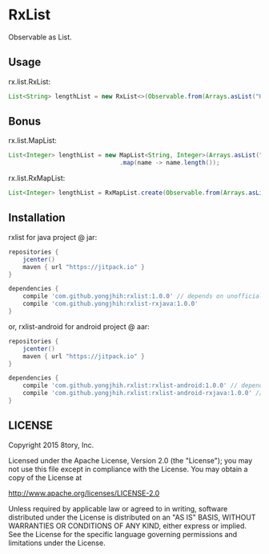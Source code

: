 # RxList

Observable as List.

## Usage

rx.list.RxList:

```java
List<String> lengthList = new RxList<>(Observable.from(Arrays.asList("Hello", "World!")));
```

## Bonus

rx.list.MapList:

```java
List<Integer> lengthList = new MapList<String, Integer>(Arrays.asList("Hello", "World!"))
                               .map(name -> name.length());
```

rx.list.RxMapList:

```java
List<Integer> lengthList = RxMapList.create(Observable.from(Arrays.asList("Hello", "World!")), obs -> obs.map(name -> name.length()));
```

## Installation

rxlist for java project @ jar:

```gradle
repositories {
    jcenter()
    maven { url "https://jitpack.io" }
}

dependencies {
    compile 'com.github.yongjhih:rxlist:1.0.0' // depends on unofficial yongjhih/jave-util@jar LruCache
    compile 'com.github.yongjhih:rxlist-rxjava:1.0.0'
}
```

or, rxlist-android for android project @ aar:

```gradle
repositories {
    jcenter()
    maven { url "https://jitpack.io" }
}

dependencies {
    compile 'com.github.yongjhih.rxlist:rxlist-android:1.0.0' // depends on support-v4@aar LruCache
    compile 'com.github.yongjhih.rxlist:rxlist-android-rxjava:1.0.0' // depends on support-v4@aar LruCache
}
```

## LICENSE

Copyright 2015 8tory, Inc.

Licensed under the Apache License, Version 2.0 (the "License"); you may not use this file except in compliance with the License. You may obtain a copy of the License at

http://www.apache.org/licenses/LICENSE-2.0

Unless required by applicable law or agreed to in writing, software distributed under the License is distributed on an "AS IS" BASIS, WITHOUT WARRANTIES OR CONDITIONS OF ANY KIND, either express or implied. See the License for the specific language governing permissions and limitations under the License.
